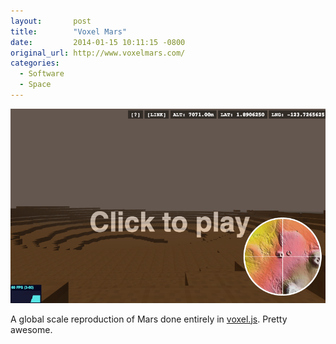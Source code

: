 ```yaml
---
layout:       post
title:        "Voxel Mars"
date:         2014-01-15 10:11:15 -0800
original_url: http://www.voxelmars.com/
categories:
  - Software
  - Space
---
```


  ![bc4f30d551c3ec5ade0644ad7a297e80.png](/assets/import/bc4f30d551c3ec5ade0644ad7a297e80.png) 

 A global scale reproduction of Mars done entirely in  [voxel.js](http://voxeljs.com/). Pretty awesome. 

 
